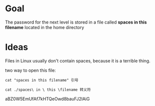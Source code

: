 # Goal

The password for the next level is stored in a file called **spaces in this filename** located in the home directory



# Ideas

Files in Linux usually don't contain spaces, because it is a terrible thing.

two way to open this file:

```
cat "spaces in this filename" 引号
```

```
cat ./spaces\ in \ this \filename 转义符
```

aBZ0W5EmUfAf7kHTQeOwd8bauFJ2lAiG